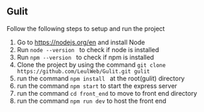 ## Gulit 
Follow the following steps to setup and run the project 

 1. Go to https://nodejs.org/en and install Node
 2. Run `node --version ` to check if node is installed 
 3. Run `npm --version ` to check if npm is installed 
 4. Clone the project by using the command `git clone https://github.com/LeulWeb/Gulit.git gulit`
 5. run the command `npm install ` at the root(gulit) directory
 6. run the command `npm start` to start the express server
 7. run the command `cd front_end` to move to front end directory
 8. run the command `npm run dev` to host the front end 
